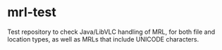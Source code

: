 # mrl-test

Test repository to check Java/LibVLC handling of MRL, for both file and location types, as well as MRLs that include UNICODE characters.

